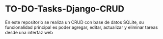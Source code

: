 # TO-DO-Tasks-Django-CRUD
En este repositorio se realiza un CRUD con base de datos SQLite, su funcionalidad principal es poder agregar, editar, actualizar y eliminar tareas desde una interfaz web
